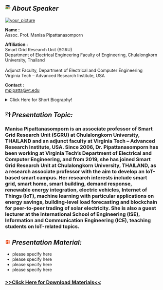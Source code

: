 ## <img width="3.5%" src="/Agenda/picture/biblio.png" /><link rel="stylesheet" type="text/css" media="all" href="./css/logo.css"/> <i class = "fa fa-handshake-p" aria-hidden="true">About Speaker</i> 

<a href="http://www.sgru.eng.chula.ac.th/manisa-pipattanasomporn/"><img width="20%" alt="your_picture" src ="/Presentation_program/12_Smart_Energy_in_Chulalongkorn/picture/prof_manisa" /></a>

**Name :**<br>Assoc. Prof. Manisa Pipattanasomporn

**Affiliation :**<br>Smart Grid Research Unit (SGRU)<br/>
Department of Electrical Engineering Faculty of Engineering, Chulalongkorn University, Thailand<br><br/>
Adjunct Faculty, Department of Electrical and Computer Engineering<br/>
Virginia Tech – Advanced Research Institute, USA

**Contact :**<br>mpipatta@vt.edu

<details>
    <summary>Click Here for Short Biography!</summary>
    ....(Optional)....
</details>

## <img width="3.5%" src="/Agenda/picture/present.png" /><link rel="stylesheet" type="text/css" media="all" href="./css/logo.css"/> <i class = "fa fa-handshake-p" aria-hidden="true">Presentation Topic:</i>
<h3> Manisa Pipattanasomporn is an associate professor of Smart Grid Research Unit (SGRU) at Chulalongkorn University, THAILAND and an adjunct faculty at Virginia Tech – Advanced Research Institute, USA. Since 2006, Dr. Pipattanasomporn has been working at Virginia Tech’s Department of Electrical and Computer Engineering, and from 2019, she has joined Smart Grid Research Unit at Chulalongkorn University, THAILAND, as a research associate professor with the aim to develop an IoT-based smart campus. Her research interests include smart grid, smart home, smart building, demand response, renewable energy integration, electric vehicles, Internet of Things (IoT), machine learning with particular applications on energy savings, building-level load forecasting and blockchain for peer-to-peer trading of solar electricity. She is also a guest lecturer at the International School of Engineering (ISE), Information and Communication Engineering (ICE), teaching students on IoT-related topics.</h3>

## <img width="3.5%" src="/Agenda/picture/material.png" /><link rel="stylesheet" type="text/css" media="all" href="./css/logo.css"/> <i class = "fa fa-handshake-p" aria-hidden="true">Presentation Material:</i>
- please specify here <br>
- please specify here <br>
- please specify here <br>
- please specify here <br>
<h3><a href="/Presentation_program/12_Smart_Energy_in_Chulalongkorn/presentation_material">>>Click Here for Download Materials<<</a></h3>